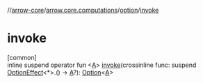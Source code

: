 //[arrow-core](../../../index.md)/[arrow.core.computations](../index.md)/[option](index.md)/[invoke](invoke.md)

# invoke

[common]\
inline suspend operator fun &lt;[A](invoke.md)&gt; [invoke](invoke.md)(crossinline func: suspend [OptionEffect](../-option-effect/index.md)&lt;*&gt;.() -&gt; [A](invoke.md)?): [Option](../../arrow.core/-option/index.md)&lt;[A](invoke.md)&gt;
